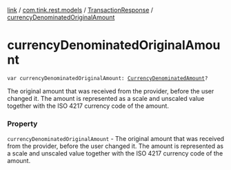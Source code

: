 [link](../../index.md) / [com.tink.rest.models](../index.md) / [TransactionResponse](index.md) / [currencyDenominatedOriginalAmount](./currency-denominated-original-amount.md)

# currencyDenominatedOriginalAmount

`var currencyDenominatedOriginalAmount: `[`CurrencyDenominatedAmount`](../-currency-denominated-amount/index.md)`?`

The original amount that was received from the provider, before the user changed it. The amount is represented as a scale and unscaled value together with the ISO 4217 currency code of the amount.

### Property

`currencyDenominatedOriginalAmount` - The original amount that was received from the provider, before the user changed it. The amount is represented as a scale and unscaled value together with the ISO 4217 currency code of the amount.